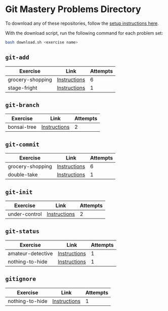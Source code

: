 
# Git Mastery Problems Directory

To download any of these repositories, follow the [setup instructions here](https://git-mastery.github.io/website/docs/setup/prerequisite-setup/).

With the download script, run the following command for each problem set:

```bash
bash download.sh <exercise name>
```

  ## `git-add`
  
  |Exercise|Link|Attempts|
  |--------|----|--------|
  |grocery-shopping|[Instructions](https://github.com/git-mastery/grocery-shopping)|6|
|stage-fright|[Instructions](https://github.com/git-mastery/stage-fright)|1|
  
  ## `git-branch`
  
  |Exercise|Link|Attempts|
  |--------|----|--------|
  |bonsai-tree|[Instructions](https://github.com/git-mastery/bonsai-tree)|2|
  
  ## `git-commit`
  
  |Exercise|Link|Attempts|
  |--------|----|--------|
  |grocery-shopping|[Instructions](https://github.com/git-mastery/grocery-shopping)|6|
|double-take|[Instructions](https://github.com/git-mastery/double-take)|1|
  
  ## `git-init`
  
  |Exercise|Link|Attempts|
  |--------|----|--------|
  |under-control|[Instructions](https://github.com/git-mastery/under-control)|2|
  
  ## `git-status`
  
  |Exercise|Link|Attempts|
  |--------|----|--------|
  |amateur-detective|[Instructions](https://github.com/git-mastery/amateur-detective)|1|
|nothing-to-hide|[Instructions](https://github.com/git-mastery/nothing-to-hide)|1|
  
  ## `gitignore`
  
  |Exercise|Link|Attempts|
  |--------|----|--------|
  |nothing-to-hide|[Instructions](https://github.com/git-mastery/nothing-to-hide)|1|
  